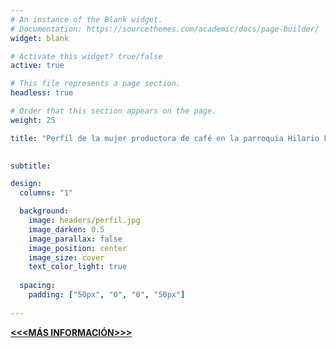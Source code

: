 ```yaml
---
# An instance of the Blank widget.
# Documentation: https://sourcethemes.com/academic/docs/page-builder/
widget: blank

# Activate this widget? true/false
active: true

# This file represents a page section.
headless: true

# Order that this section appears on the page.
weight: 25

title: "Perfil de la mujer productora de café en la parroquia Hilario Luna y Luna (Lara-Venezuela)" 
 

subtitle:

design:
  columns: "1"

  background:
    image: headers/perfil.jpg
    image_darken: 0.5
    image_parallax: false
    image_position: center
    image_size: cover
    text_color_light: true
  
  spacing:
    padding: ["50px", "0", "0", "50px"]
    
--- 
```


[**<<<MÁS INFORMACIÓN>>>**](/publication/estudio_perfil/)


